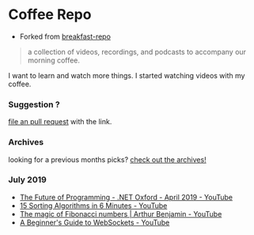 # Coffee Repo #

* Forked from [breakfast-repo](https://github.com/ashleygwilliams/breakfast-repo)

> a collection of videos, recordings, and podcasts to accompany our morning coffee.

I want to learn and watch more things. I started watching videos with my coffee.

### Suggestion ?

[file an pull request](https://github.com/christopher-burke/coffee-repo/pulls) with the link.

### Archives

looking for a previous months picks? [check out the archives!](https://github.com/christopher-burke/coffee-repo/tree/coffee-repo/archives/)

### July 2019

* [The Future of Programming - .NET Oxford - April 2019 - YouTube](https://youtu.be/BHnMItX2hEQ)
* [15 Sorting Algorithms in 6 Minutes - YouTube](https://youtu.be/kPRA0W1kECg)
* [The magic of Fibonacci numbers | Arthur Benjamin - YouTube](https://youtu.be/SjSHVDfXHQ4)
* [A Beginner's Guide to WebSockets - YouTube](https://youtu.be/PjiXkJ6P9pQ)
